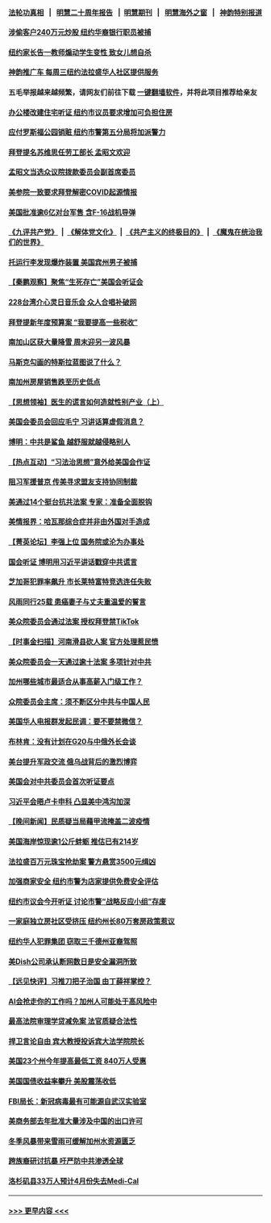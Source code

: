 #### [法轮功真相](https://github.com/gfw-breaker/truth/blob/master/README.md?t=0) &nbsp;&nbsp;|&nbsp;&nbsp; [明慧二十周年报告](https://github.com/gfw-breaker/mh-reports/blob/master/README.md?t=0) &nbsp;&nbsp;|&nbsp;&nbsp;[明慧期刊](https://github.com/gfw-breaker/mh-qikan) &nbsp;&nbsp;|&nbsp;&nbsp; [明慧海外之窗](https://github.com/gfw-breaker/mh-news/blob/master/README.md?t=0) &nbsp;&nbsp;|&nbsp;&nbsp; [神韵特别报道](https://github.com/gfw-breaker/mh-news/blob/master/shenyun.md?t=0)
#### [涉偷客户240万元炒股 纽约华裔银行职员被捕](../pages/nsc412/n13941238.md?t=03021843) 
#### [纽约家长告一教师煽动学生变性 致女儿想自杀](../pages/nsc412/n13941232.md?t=03021843) 
#### [神韵推广车 每周三纽约法拉盛华人社区提供服务](../pages/nsc412/n13941263.md?t=03021843) 
#### 五毛举报越来越频繁，请网友们前往下载 [一键翻墙软件](https://github.com/gfw-breaker/ssr-accounts)，并将此项目推荐给亲友
#### [办公楼改建住宅听证 纽约市议员要求增加可负担住房](../pages/nsc412/n13941218.md?t=03021843) 
#### [应付罗斯福公园销赃 纽约市警第五分局将加派警力](../pages/nsc412/n13941240.md?t=03021843) 
#### [拜登提名苏维思任劳工部长 孟昭文欢迎](../pages/nsc412/n13941261.md?t=03021843) 
#### [孟昭文当选众议院拨款委员会副首席委员](../pages/nsc412/n13941260.md?t=03021843) 
#### [美参院一致要求拜登解密COVID起源情报](../pages/nsc412/n13941341.md?t=03021843) 
#### [美国批准逾6亿对台军售 含F-16战机导弹](../pages/nsc412/n13941203.md?t=03021843) 
#### [《九评共产党》](https://github.com/begood0513/9ping.md/blob/master/README.md) &nbsp;|&nbsp; [《解体党文化》](../../../../jtdwh.md/blob/master/README.md)  &nbsp;|&nbsp; [《共产主义的终极目的》](../../../../gczydzjmd.md/blob/master/README.md) &nbsp;|&nbsp; [《魔鬼在统治我们的世界》](../../../../mgztzwmdsj.md/blob/master/README.md) 
#### [托运行李发现爆炸装置 美国宾州男子被捕](../pages/nsc412/n13941152.md?t=03021843) 
#### [【秦鹏观察】聚焦“生死存亡”美国会听证会](../pages/nsc412/n13941040.md?t=03021843) 
#### [228台湾介心灵日音乐会 众人合唱补破网](../pages/nsc412/n13941163.md?t=03021843) 
#### [拜登提新年度预算案 “我要提高一些税收”](../pages/nsc412/n13941043.md?t=03021843) 
#### [南加山区获大量降雪 周末迎另一波风暴](../pages/nsc412/n13941150.md?t=03021843) 
#### [马斯克勾画的特斯拉蓝图说了什么？](../pages/nsc412/n13941025.md?t=03021843) 
#### [南加州房屋销售跌至历史低点](../pages/nsc412/n13941074.md?t=03021843) 
#### [【思想领袖】医生的谎言如何造就性别产业（上）](../pages/nsc412/n13930617.md?t=03021843) 
#### [美国会委员会回应毛宁 习讲话算虚假消息？](../pages/nsc412/n13941031.md?t=03021843) 
#### [博明：中共是鲨鱼 越舒服就越侵略别人](../pages/nsc412/n13940945.md?t=03021843) 
#### [【热点互动】“习法治思想”意外给美国会作证](../pages/nsc412/n13940999.md?t=03021843) 
#### [阻习军援普京 传美寻求盟友支持协同制裁](../pages/nsc412/n13940971.md?t=03021843) 
#### [美通过14个挺台抗共法案 专家：准备全面脱钩](../pages/nsc412/n13940906.md?t=03021843) 
#### [美情报界：哈瓦那综合症并非由外国对手造成](../pages/nsc412/n13940909.md?t=03021843) 
#### [【菁英论坛】李强上位 国务院或沦为办事处](../pages/nsc412/n13940844.md?t=03021843) 
#### [国会听证 博明用习近平讲话戳穿中共谎言](../pages/nsc412/n13940898.md?t=03021843) 
#### [芝加哥犯罪率飙升 市长莱特富特竞选连任失败](../pages/nsc412/n13940883.md?t=03021843) 
#### [风雨同行25载 患癌妻子与丈夫重温爱的誓言](../pages/nsc412/n13940519.md?t=03021843) 
#### [美众院委员会通过法案 授权拜登禁TikTok](../pages/nsc412/n13940834.md?t=03021843) 
#### [【时事金扫描】河南滑县砍人案 官方处理惹民愤](../pages/nsc412/n13940840.md?t=03021843) 
#### [美众院委员会一天通过逾十法案 多项针对中共](../pages/nsc412/n13940852.md?t=03021843) 
#### [加州哪些城市最适合从事高薪入门级工作？](../pages/nsc412/n13940510.md?t=03021843) 
#### [众院委员会主席：须不断区分中共与中国人民](../pages/nsc412/n13940854.md?t=03021843) 
#### [美国华人电报群发起民调：要不要禁微信？](../pages/nsc412/n13940466.md?t=03021843) 
#### [布林肯：没有计划在G20与中俄外长会谈](../pages/nsc412/n13940782.md?t=03021843) 
#### [美台提升军政交流 俄乌战背后的激烈博弈](../pages/nsc412/n13940114.md?t=03021843) 
#### [美国会对中共委员会首次听证要点](../pages/nsc412/n13940204.md?t=03021843) 
#### [习近平会晤卢卡申科 凸显美中鸿沟加深](../pages/nsc412/n13940174.md?t=03021843) 
#### [【晚间新闻】民质疑当局藉甲流掩盖二波疫情](../pages/nsc412/n13940547.md?t=03021843) 
#### [美国海岸惊现逾1公斤蚌蛎 推估已有214岁](../pages/nsc412/n13940366.md?t=03021843) 
#### [法拉盛百万元珠宝抢劫案 警方悬赏3500元缉凶](../pages/nsc412/n13940479.md?t=03021843) 
#### [加强商家安全 纽约市警为店家提供免费安全评估](../pages/nsc412/n13940458.md?t=03021843) 
#### [纽约市议会今开听证 讨论市警“战略反应小组”存废](../pages/nsc412/n13940453.md?t=03021843) 
#### [一家庭独立房社区受挤压 纽约州长80万套房政策惹议](../pages/nsc412/n13940462.md?t=03021843) 
#### [纽约华人犯罪集团 窃取三千德州亚裔驾照](../pages/nsc412/n13940460.md?t=03021843) 
#### [美Dish公司承认断网数日是安全漏洞所致](../pages/nsc412/n13940381.md?t=03021843) 
#### [【远见快评】习推刀把子治国 由丁薛祥掌控？](../pages/nsc412/n13940278.md?t=03021843) 
#### [AI会抢走你的工作吗？加州人可能处于高风险中](../pages/nsc412/n13940442.md?t=03021843) 
#### [最高法院审理学贷减免案 法官质疑合法性](../pages/nsc412/n13940132.md?t=03021843) 
#### [捍卫言论自由 宾大教授投诉宾大法学院院长](../pages/nsc412/n13940375.md?t=03021843) 
#### [美国23个州今年提高最低工资 840万人受惠](../pages/nsc412/n13940409.md?t=03021843) 
#### [美国国债收益率攀升 美股震荡收低](../pages/nsc412/n13940265.md?t=03021843) 
#### [FBI局长：新冠病毒最有可能源自武汉实验室](../pages/nsc412/n13940318.md?t=03021843) 
#### [美商务部去年批准大量涉及中国的出口许可](../pages/nsc412/n13940180.md?t=03021843) 
#### [冬季风暴带来雪雨可缓解加州水资源匮乏](../pages/nsc412/n13940396.md?t=03021843) 
#### [跨族裔研讨抗暴 吁严防中共渗透全球](../pages/nsc412/n13940363.md?t=03021843) 
#### [洛杉矶县33万人预计4月份失去Medi-Cal](../pages/nsc412/n13940341.md?t=03021843) 

----
#### [ >>> 更早内容 <<< ](../indexes/nsc412-earlier.md)
